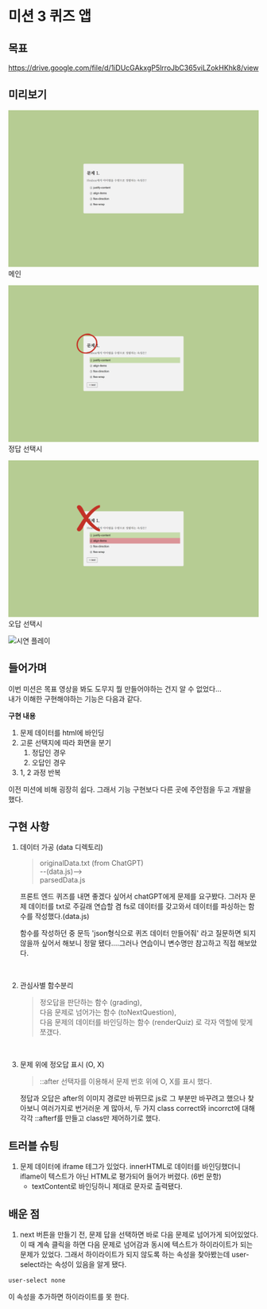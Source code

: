 # 미션 3 퀴즈 앱

## 목표 
https://drive.google.com/file/d/1iDUcGAkxgP5lrroJbC365viLZokHKhk8/view

## 미리보기
![메인화면](./mdImage/메인화면.png)
메인

![정답화면](./mdImage/정답화면.png)
정답 선택시

![오답화면](./mdImage/오답화면.png)
오답 선택시 

![시연](./mdImage/시연.gif)
플레이

## 들어가며 
이번 미션은 목표 영상을 봐도 도무지 뭘 만들어야하는 건지 알 수 없었다...<br/>
내가 이해한 구현해야하는 기능은 다음과 같다.

**구현 내용**
1. 문제 데이터를 html에 바인딩
2. 고룬 선택지에 따라 화면을 분기
    1. 정답인 경우
    2. 오답인 경우
3. 1, 2 과정 반복

이전 미션에 비해 굉장히 쉽다. 그래서 기능 구현보다 다른 곳에 주안점을 두고 개발을 했다.

## 구현 사항

1. 데이터 가공 (data 디렉토리)

    >originalData.txt (from ChatGPT) <br/>
    --(data.js)--> <br/>
    parsedData.js

    프론트 엔드 퀴즈를 내면 좋겠다 싶어서 chatGPT에게 문제를 요구봤다. 그러자 문제 데이터를 txt로 주길래 연습할 겸 fs로 데이터를 갖고와서 데이터를 파싱하는 함수를 작성했다.(data.js) 
    
    함수를 작성하던 중 문득 'json형식으로 퀴즈 데이터 만들어줘' 라고 질문하면 되지 않을까 싶어서 해보니 정말 됐다....그러나 연습이니 변수명만 참고하고 직접 해보았다.

<br/>

2. 관심사별 함수분리

    >정오답을 판단하는 함수 (grading),<br/>
    다음 문제로 넘어가는 함수 (toNextQuestion), <br/>
    다음 문제의 데이터를 바인딩하는 함수 (renderQuiz) 로 각자 역할에 맞게 쪼갰다.

<br/>

3. 문제 위에 정오답 표시 (O, X)

    >::after 선택자를 이용해서 문제 번호 위에 O, X를 표시 했다.

    정답과 오답은 after의 이미지 경로만 바뀌므로 js로 그 부분만 바꾸려고 했으나 찾아보니 여러가지로 번거러운 게 많아서, 두 가지 class correct와 incorrct에 대해 각각 ::afterf를 만들고 class만 제어하기로 했다.
    >

## 트러블 슈팅
1. 문제 데이터에 iframe 테그가 있었다. innerHTML로 데이터를 바인딩했더니 iflame이 텍스트가 아닌 HTML로 평가되어 들어가 버렸다. (6번 문항) 
    - textContent로 바인딩하니 제대로 문자로 출력됐다.

## 배운 점
1. next 버튼을 만들기 전, 문제 답을 선택하면 바로 다음 문제로 넘어가게 되어있었다. 이 때 계속 클릭을 하면 다음 문제로 넘어감과 동시에 텍스트가 하이라이트가 되는 문제가 있었다. 그래서 하이라이트가 되지 않도록 하는 속성을 찾아봤는데 user-select라는 속성이 있음을 알게 됐다. 
```css 
user-select none
```
이 속성을 추가하면 하이라이트를 못 한다.
